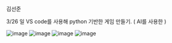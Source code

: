 김선준




3/26 일 VS code를 사용해 python 기반한 게임 만들기. ( AI를 사용한 )




![image](https://github.com/user-attachments/assets/a38af055-71cf-4b3f-8bdd-67a30015d34c)
![image](https://github.com/user-attachments/assets/b4372179-d1a7-4574-930a-d9093caa1b60)
![image](https://github.com/user-attachments/assets/1f0fa7ed-8d60-446e-9244-def668f9e4b4)
![image](https://github.com/user-attachments/assets/7cf18517-a604-4170-a9a2-b90c64e5fdb7)
